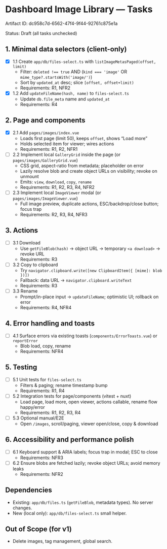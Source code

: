 # Dashboard Image Library — Tasks

Artifact ID: dc958c7d-6562-47f4-9f44-92761c875e1a

Status: Draft (all tasks unchecked)

## 1. Minimal data selectors (client-only)

-   [x] 1.1 Create `app/db/files-select.ts` with `listImageMetasPaged(offset, limit)`
    -   Filter: `deleted !== true` AND (`kind === 'image'` OR `mime_type?.startsWith('image/')`)
    -   Sort by `updated_at` desc; slice `[offset, offset+limit)`
    -   Requirements: R1, NFR2
-   [x] 1.2 Add `updateFileName(hash, name)` to `files-select.ts`
    -   Update `db.file_meta` name and `updated_at`
    -   Requirements: R4

## 2. Page and components

-   [x] 2.1 Add `pages/images/index.vue`
    -   Loads first page (limit 50), keeps `offset`, shows “Load more”
    -   Holds selected item for viewer; wires actions
    -   Requirements: R1, R2, NFR1
-   [ ] 2.2 Implement local `GalleryGrid` inside the page (or `pages/images/GalleryGrid.vue`)
    -   CSS grid, aspect-ratio from metadata; placeholder on error
    -   Lazily resolve blob and create object URLs on visibility; revoke on unmount
    -   Emits: `view`, `download`, `copy`, `rename`
    -   Requirements: R1, R2, R3, R4, NFR2
-   [ ] 2.3 Implement local `ImageViewer` modal (or `pages/images/ImageViewer.vue`)
    -   Full image preview, duplicate actions, ESC/backdrop/close button; focus trap
    -   Requirements: R2, R3, R4, NFR3

## 3. Actions

-   [ ] 3.1 Download
    -   Use `getFileBlob(hash)` -> object URL -> temporary `<a download>` -> revoke URL
    -   Requirements: R3
-   [ ] 3.2 Copy to clipboard
    -   Try `navigator.clipboard.write([new ClipboardItem({ [mime]: blob })])`
    -   Fallback: data URL -> `navigator.clipboard.writeText`
    -   Requirements: R3
-   [ ] 3.3 Rename
    -   Prompt/in-place input -> `updateFileName`; optimistic UI; rollback on error
    -   Requirements: R4, NFR4

## 4. Error handling and toasts

-   [ ] 4.1 Surface errors via existing toasts (`components/ErrorToasts.vue`) or `reportError`
    -   Blob load, copy, rename
    -   Requirements: NFR4

## 5. Testing

-   [ ] 5.1 Unit tests for `files-select.ts`
    -   Filters & paging; rename timestamp bump
    -   Requirements: R1, R4
-   [ ] 5.2 Integration tests for page/components (vitest + nuxt)
    -   Load page, load more, open viewer, actions callable, rename flow happy/error
    -   Requirements: R1, R2, R3, R4
-   [ ] 5.3 Optional manual/E2E
    -   Open `/images`, scroll/paging, viewer open/close, copy & download

## 6. Accessibility and performance polish

-   [ ] 6.1 Keyboard support & ARIA labels; focus trap in modal; ESC to close
    -   Requirements: NFR3
-   [ ] 6.2 Ensure blobs are fetched lazily; revoke object URLs; avoid memory leaks
    -   Requirements: NFR2

## Dependencies

-   Existing: `app/db/files.ts` (`getFileBlob`, metadata types). No server changes.
-   New (local only): `app/db/files-select.ts` small helper.

## Out of Scope (for v1)

-   Delete images, tag management, global search.
